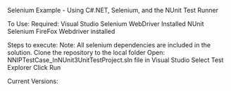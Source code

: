 Selenium Example - Using C#.NET, Selenium, and the NUnit Test Runner

To Use:
Required:
Visual Studio 
Selenium WebDriver Installed
NUnit 
Selenium FireFox Webdriver installed 

Steps to execute:
Note: All selenium dependencies are included in the solution.
Clone the repository to the local folder
Open: NNIPTestCase_InNUnit3UnitTestProject.sln file in Visual Studio
Select Test Explorer
Click Run


Current Versions:
  <package id="NUnit" version="3.13.1" targetFramework="net45" />
  <package id="NUnit3TestAdapter" version="3.17.0" targetFramework="net45" />
  <package id="Selenium.Firefox.WebDriver" version="0.27.0" targetFramework="net45" />
  <package id="Selenium.Support" version="3.141.0" targetFramework="net45" />
  <package id="Selenium.WebDriver" version="3.141.0" targetFramework="net45" />
